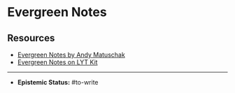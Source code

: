 # Evergreen Notes



## Resources
- [Evergreen Notes by Andy Matuschak](https://notes.andymatuschak.org/z4SDCZQeRo4xFEQ8H4qrSqd68ucpgE6LU155C)
- [Evergreen Notes on LYT Kit](https://notes.linkingyourthinking.com/Cards/Evergreen+notes)

---

- **Epistemic Status:** #to-write
